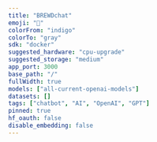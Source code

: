 ```yaml
---
title: "BREWDchat"
emoji: "💬"
colorFrom: "indigo"
colorTo: "gray"
sdk: "docker"
suggested_hardware: "cpu-upgrade"
suggested_storage: "medium"
app_port: 3000
base_path: "/"
fullWidth: true
models: ["all-current-openai-models"]
datasets: []
tags: ["chatbot", "AI", "OpenAI", "GPT"]
pinned: true
hf_oauth: false
disable_embedding: false
---
```

